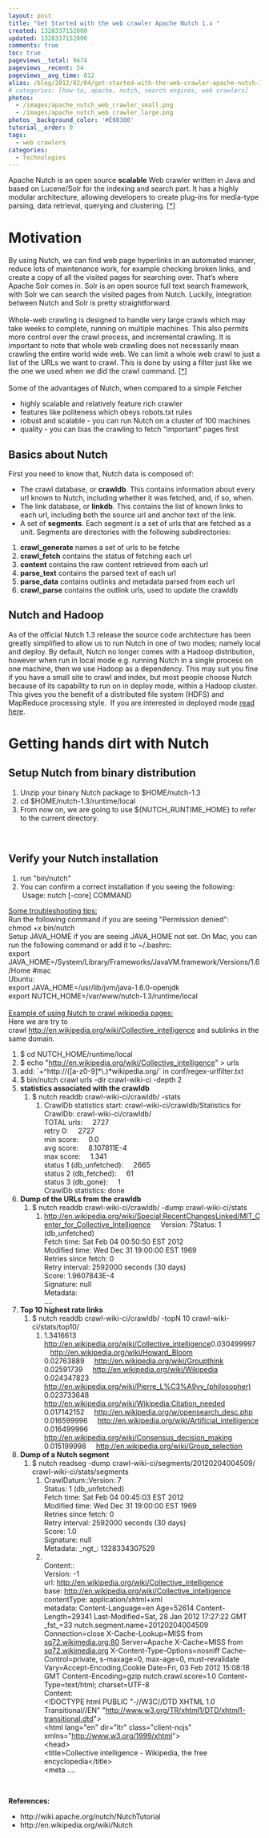```yaml
---
layout: post
title: "Get Started with the web crawler Apache Nutch 1.x "
created: 1328337152000
updated: 1328337152000
comments: true
toc: true
pageviews__total: 9474
pageviews__recent: 54
pageviews__avg_time: 812
alias: /blog/2012/02/04/get-started-with-the-web-crawler-apache-nutch-1-x/
# categories: [how-to, apache, nutch, search engines, web crawlers]
photos:
  - /images/apache_nutch_web_crawler_small.png
  - /images/apache_nutch_web_crawler_large.png
photos__background_color: '#E08300'
tutorial__order: 0
tags:
  - web crawlers
categories:
  - Technologies
---
```

<p>Apache Nutch is an open source <strong>scalable</strong> Web crawler written in Java and based on Lucene/Solr for the indexing and search part.&nbsp;It has a highly modular architecture, allowing developers to create plug-ins for media-type parsing, data retrieval, querying and clustering. [<a href="http://en.wikipedia.org/wiki/Nutch">*</a>]</p>
<!--More-->

# Motivation

<div>
	By using Nutch, we can find web page hyperlinks in an automated manner, reduce lots of maintenance work, for example checking broken links, and create a copy of all the visited pages for searching over. That&rsquo;s where Apache Solr comes in. Solr is an open source full text search framework, with Solr we can search the visited pages from Nutch. Luckily, integration between Nutch and Solr is pretty straightforward.</div>
<div>
	&nbsp;</div>
<div>
	Whole-web crawling is designed to handle very large crawls which may take weeks to complete, running on multiple machines. This also permits more control over the crawl process, and incremental crawling. It is important to note that whole web crawling does not necessarily mean crawling the entire world wide web. We can limit a whole web crawl to just a list of the URLs we want to crawl. This is done by using a filter just like we the one we used when we did the crawl command. [<a href="http://wiki.apache.org/nutch/NutchTutorial">*</a>]</div>
<div>
	&nbsp;</div>
<div>
	Some of the advantages of Nutch, when compared to a simple Fetcher</div>
<ul>
	<li>
		highly scalable and relatively feature rich crawler</li>
	<li>
		features like politeness which obeys robots.txt rules</li>
	<li>
		robust and scalable - you can run Nutch on a cluster of 100 machines</li>
	<li>
		quality - you can bias the crawling to fetch &ldquo;important&rdquo; pages first</li>
</ul>

## Basics about Nutch

First you need to know that, Nutch data is composed of:

*   The crawl database, or **crawldb**. This contains information about every url known to Nutch, including whether it was fetched, and, if so, when.
*   The link database, or **linkdb**. This contains the list of known links to each url, including both the source url and anchor text of the link.
*   A set of **segments**. Each segment is a set of urls that are fetched as a unit. Segments are directories with the following subdirectories:

1.  **crawl_generate** names a set of urls to be fetche
2.  **crawl_fetch** contains the status of fetching each url
3.  **content** contains the raw content retrieved from each url
4.  **parse_text** contains the parsed text of each url
5.  **parse_data** contains outlinks and metadata parsed from each url
6.  **crawl_parse** contains the outlink urls, used to update the crawldb


## Nutch and Hadoop

As of the official Nutch 1.3 release the source code architecture has been greatly simplified to allow us to run Nutch in one of two modes; namely local and deploy. By default, Nutch no longer comes with a Hadoop distribution, however when run in local mode e.g. running Nutch in a single process on one machine, then we use Hadoop as a dependency. This may suit you fine if you have a small site to crawl and index, but most people choose Nutch because of its capability to run on in deploy mode, within a Hadoop cluster. This gives you the benefit of a distributed file system (HDFS) and MapReduce processing style. &nbsp;If you are interested in deployed mode <a href="http://wiki.apache.org/nutch/NutchHadoopTutorial" target="_blank">read here</a>.


# Getting hands dirt with Nutch

## Setup Nutch from binary distribution

<ol>
	<li>
		Unzip your binary Nutch package to $HOME/nutch-1.3</li>
	<li>
		cd $HOME/nutch-1.3/runtime/local</li>
	<li>
		From now on, we are going to use ${NUTCH_RUNTIME_HOME} to refer to the current directory.</li>
</ol>
<div>
	&nbsp;</div>
<div>

## Verify your Nutch installation

<ol>
	<li>
		run &quot;bin/nutch&quot;</li>
	<li>
		You can confirm a correct installation if you seeing the following: &nbsp;Usage: nutch [-core] COMMAND</li>
</ol>
<div>
	<u>Some troubleshooting tips:</u></div>
<div>
	Run the following command if you are seeing &quot;Permission denied&quot;:</div>
<div>
	chmod +x bin/nutch</div>
<div>
	Setup JAVA_HOME if you are seeing JAVA_HOME not set. On Mac, you can run the following command or add it to ~/.bashrc:</div>
<div>
	export JAVA_HOME=/System/Library/Frameworks/JavaVM.framework/Versions/1.6/Home #mac</div>
<div>
	Ubuntu:</div>
<div>
	export JAVA_HOME=/usr/lib/jvm/java-1.6.0-openjdk&nbsp;</div>
<div>
	export NUTCH_HOME=/var/www/nutch-1.3/runtime/local</div>
<div>
	&nbsp;</div>
<div>
	<u>Example of using Nutch to crawl wikipedia pages:</u></div>
<div>
	Here we are try to crawl&nbsp;<span class="s2"><a href="http://en.wikipedia.org/wiki/Collective_intelligence">http://en.wikipedia.org/wiki/Collective_intelligence</a>&nbsp;and sublinks in the same domain.</span></div>
<ol class="ol1">
	<li class="li1">
		$ cd NUTCH_HOME/runtime/local</li>
	<li class="li2">
		<span class="s1">$ echo &quot;<a href="http://en.wikipedia.org/wiki/Collective_intelligence"><span class="s2">http://en.wikipedia.org/wiki/Collective_intelligence</span></a>&quot; &gt; urls</span></li>
	<li class="li1">
		add: `+^http://([a-z0-9]*\.)*wikipedia.org/` in&nbsp;conf/regex-urlfilter.txt</li>
	<li class="li1">
		$ bin/nutch crawl urls -dir crawl-wiki-ci -depth 2</li>
	<li class="li1">
		<b>statistics associated with the crawldb</b>
		<ol class="ol1">
			<li class="li1">
				$ nutch readdb crawl-wiki-ci/crawldb/ -stats
				<ol class="ol1">
					<li class="li1">
						CrawlDb statistics start: crawl-wiki-ci/crawldb/Statistics for CrawlDb: crawl-wiki-ci/crawldb/<br />
						TOTAL urls:&nbsp;&nbsp;&nbsp;&nbsp; 2727<br />
						retry 0:&nbsp;&nbsp;&nbsp;&nbsp; 2727<br />
						min score:&nbsp;&nbsp;&nbsp;&nbsp; 0.0<br />
						avg score:&nbsp;&nbsp;&nbsp;&nbsp; 8.107811E-4<br />
						max score:&nbsp;&nbsp;&nbsp;&nbsp; 1.341<br />
						status 1 (db_unfetched):&nbsp;&nbsp;&nbsp;&nbsp; 2665<br />
						status 2 (db_fetched):&nbsp;&nbsp;&nbsp;&nbsp; 61<br />
						status 3 (db_gone):&nbsp;&nbsp;&nbsp;&nbsp; 1<br />
						CrawlDb statistics: done</li>
				</ol>
			</li>
		</ol>
	</li>
	<li class="li1">
		<b>Dump of the URLs from the crawldb</b>
		<ol class="ol1">
			<li class="li1">
				$ nutch readdb crawl-wiki-ci/crawldb/ -dump crawl-wiki-ci/stats
				<ol class="ol1">
					<li class="li1">
						<span class="s3"><a href="http://en.wikipedia.org/wiki/Special:RecentChangesLinked/MIT_Center_for_Collective_Intelligence"><span class="s2">http://en.wikipedia.org/wiki/Special:RecentChangesLinked/MIT_Center_for_Collective_Intelligence</span></a></span>&nbsp;&nbsp;&nbsp;&nbsp; Version: 7Status: 1 (db_unfetched)<br />
						Fetch time: Sat Feb 04 00:50:50 EST 2012<br />
						Modified time: Wed Dec 31 19:00:00 EST 1969<br />
						Retries since fetch: 0<br />
						Retry interval: 2592000 seconds (30 days)<br />
						Score: 1.9607843E-4<br />
						Signature: null<br />
						Metadata:<br />
						&hellip;.&nbsp;</li>
				</ol>
			</li>
		</ol>
	</li>
	<li class="li1">
		<b>Top 10 highest rate links</b>
		<ol class="ol1">
			<li class="li1">
				$ nutch readdb crawl-wiki-ci/crawldb/ -topN 10 crawl-wiki-ci/stats/top10/
				<ol class="ol1">
					<li class="li2">
						<span class="s1">1.3416613&nbsp;&nbsp;&nbsp;&nbsp; <a href="http://en.wikipedia.org/wiki/Collective_intelligence"><span class="s2">http://en.wikipedia.org/wiki/Collective_intelligence</span></a>0.030499997&nbsp;&nbsp;&nbsp;&nbsp; <a href="http://en.wikipedia.org/wiki/Howard_Bloom"><span class="s2">http://en.wikipedia.org/wiki/Howard_Bloom</span></a><br />
						0.02763889&nbsp;&nbsp;&nbsp;&nbsp; <a href="http://en.wikipedia.org/wiki/Groupthink"><span class="s2">http://en.wikipedia.org/wiki/Groupthink</span></a><br />
						0.02591739&nbsp;&nbsp;&nbsp;&nbsp; <a href="http://en.wikipedia.org/wiki/Wikipedia"><span class="s2">http://en.wikipedia.org/wiki/Wikipedia</span></a><br />
						0.024347823&nbsp;&nbsp;&nbsp;&nbsp; <a href="http://en.wikipedia.org/wiki/Pierre_L%C3%A9vy_(philosopher)"><span class="s2">http://en.wikipedia.org/wiki/Pierre_L%C3%A9vy_(philosopher)</span></a><br />
						0.023733648&nbsp;&nbsp;&nbsp;&nbsp; <a href="http://en.wikipedia.org/wiki/Wikipedia:Citation_needed"><span class="s2">http://en.wikipedia.org/wiki/Wikipedia:Citation_needed</span></a><br />
						0.017142152&nbsp;&nbsp;&nbsp;&nbsp; <a href="http://en.wikipedia.org/w/opensearch_desc.php"><span class="s2">http://en.wikipedia.org/w/opensearch_desc.php</span></a><br />
						0.016599996&nbsp;&nbsp;&nbsp;&nbsp; <a href="http://en.wikipedia.org/wiki/Artificial_intelligence"><span class="s2">http://en.wikipedia.org/wiki/Artificial_intelligence</span></a><br />
						0.016499996&nbsp;&nbsp;&nbsp;&nbsp; <a href="http://en.wikipedia.org/wiki/Consensus_decision_making"><span class="s2">http://en.wikipedia.org/wiki/Consensus_decision_making</span></a><br />
						0.015199998&nbsp;&nbsp;&nbsp;&nbsp; <a href="http://en.wikipedia.org/wiki/Group_selection"><span class="s2">http://en.wikipedia.org/wiki/Group_selection</span></a></span></li>
				</ol>
			</li>
		</ol>
	</li>
	<li class="li1">
		<b>Dump of a Nutch segment</b>
		<ol class="ol1">
			<li class="li1">
				$ nutch readseg -dump crawl-wiki-ci/segments/20120204004509/ crawl-wiki-ci/stats/segments
				<ol class="ol1">
					<li class="li1">
						CrawlDatum::Version: 7<br />
						Status: 1 (db_unfetched)<br />
						Fetch time: Sat Feb 04 00:45:03 EST 2012<br />
						Modified time: Wed Dec 31 19:00:00 EST 1969<br />
						Retries since fetch: 0<br />
						Retry interval: 2592000 seconds (30 days)<br />
						Score: 1.0<br />
						Signature: null<br />
						Metadata: _ngt_: 1328334307529</li>
					<li class="li1">
						<br />
						Content::<br />
						Version: -1<br />
						url: <a href="http://en.wikipedia.org/wiki/Collective_intelligence"><span class="s4">http://en.wikipedia.org/wiki/Collective_intelligence</span></a><br />
						base: <a href="http://en.wikipedia.org/wiki/Collective_intelligence"><span class="s4">http://en.wikipedia.org/wiki/Collective_intelligence</span></a><br />
						contentType: application/xhtml+xml<br />
						metadata: Content-Language=en Age=52614 Content-Length=29341 Last-Modified=Sat, 28 Jan 2012 17:27:22 GMT _fst_=33 nutch.segment.name=20120204004509 Connection=close X-Cache-Lookup=MISS from <a href="http://sq72.wikimedia.org/"><span class="s4">sq72.wikimedia.org:80</span></a> Server=Apache X-Cache=MISS from <a href="http://sq72.wikimedia.org/"><span class="s4">sq72.wikimedia.org</span></a> X-Content-Type-Options=nosniff Cache-Control=private, s-maxage=0, max-age=0, must-revalidate Vary=Accept-Encoding,Cookie Date=Fri, 03 Feb 2012 15:08:18 GMT Content-Encoding=gzip nutch.crawl.score=1.0 Content-Type=text/html; charset=UTF-8<br />
						Content:<br />
						&lt;!DOCTYPE html PUBLIC &quot;-//W3C//DTD XHTML 1.0 Transitional//EN&quot; &quot;<a href="http://www.w3.org/TR/xhtml1/DTD/xhtml1-transitional.dtd"><span class="s4">http://www.w3.org/TR/xhtml1/DTD/xhtml1-transitional.dtd</span></a>&quot;&gt;<br />
						&lt;html lang=&quot;en&quot; dir=&quot;ltr&quot; class=&quot;client-nojs&quot; xmlns=&quot;<a href="http://www.w3.org/1999/xhtml"><span class="s4">http://www.w3.org/1999/xhtml</span></a>&quot;&gt;<br />
						&lt;head&gt;<br />
						&lt;title&gt;Collective intelligence - Wikipedia, the free encyclopedia&lt;/title&gt;<br />
						&lt;meta &hellip;.<b>&nbsp;</b></li>
				</ol>
			</li>
		</ol>
	</li>
</ol>
<p class="li1">&nbsp;</p>
<p class="li1"><b>References:</b></p>
<ul>
	<li class="li1">
		http://wiki.apache.org/nutch/NutchTutorial</li>
	<li class="li1">
		http://en.wikipedia.org/wiki/Nutch</li>
</ul>
